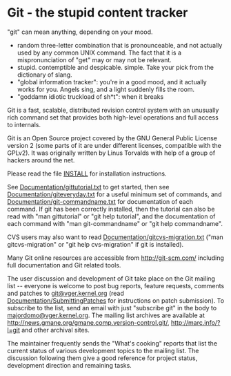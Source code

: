 Git - the stupid content tracker
================================

"git" can mean anything, depending on your mood.

 - random three-letter combination that is pronounceable, and not
   actually used by any common UNIX command.  The fact that it is a
   mispronunciation of "get" may or may not be relevant.
 - stupid. contemptible and despicable. simple. Take your pick from the
   dictionary of slang.
 - "global information tracker": you're in a good mood, and it actually
   works for you. Angels sing, and a light suddenly fills the room.
 - "goddamn idiotic truckload of sh*t": when it breaks

Git is a fast, scalable, distributed revision control system with an
unusually rich command set that provides both high-level operations
and full access to internals.

Git is an Open Source project covered by the GNU General Public
License version 2 (some parts of it are under different licenses,
compatible with the GPLv2). It was originally written by Linus
Torvalds with help of a group of hackers around the net.

Please read the file [INSTALL][] for installation instructions.

See [Documentation/gittutorial.txt][] to get started, then see
[Documentation/giteveryday.txt][] for a useful minimum set of commands, and
[Documentation/git-commandname.txt][] for documentation of each command.
If git has been correctly installed, then the tutorial can also be
read with "man gittutorial" or "git help tutorial", and the
documentation of each command with "man git-commandname" or "git help
commandname".

CVS users may also want to read [Documentation/gitcvs-migration.txt][]
("man gitcvs-migration" or "git help cvs-migration" if git is
installed).

Many Git online resources are accessible from http://git-scm.com/
including full documentation and Git related tools.

The user discussion and development of Git take place on the Git
mailing list -- everyone is welcome to post bug reports, feature
requests, comments and patches to git@vger.kernel.org (read
[Documentation/SubmittingPatches][] for instructions on patch submission).
To subscribe to the list, send an email with just "subscribe git" in
the body to majordomo@vger.kernel.org. The mailing list archives are
available at http://news.gmane.org/gmane.comp.version-control.git/,
http://marc.info/?l=git and other archival sites.

The maintainer frequently sends the "What's cooking" reports that
list the current status of various development topics to the mailing
list.  The discussion following them give a good reference for
project status, development direction and remaining tasks.

[INSTALL]: INSTALL
[Documentation/gittutorial.txt]: Documentation/gittutorial.txt
[Documentation/giteveryday.txt]: Documentation/giteveryday.txt
[Documentation/git-commandname.txt]: Documentation/git-commandname.txt
[Documentation/gitcvs-migration.txt]: Documentation/gitcvs-migration.txt
[Documentation/SubmittingPatches]: Documentation/SubmittingPatches
